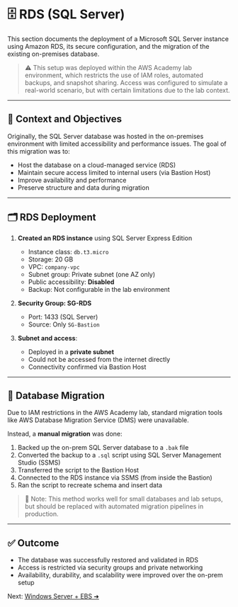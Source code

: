 # 🗄️ RDS (SQL Server)

This section documents the deployment of a Microsoft SQL Server instance using Amazon RDS, its secure configuration, and the migration of the existing on-premises database.

> ⚠️ This setup was deployed within the AWS Academy lab environment, which restricts the use of IAM roles, automated backups, and snapshot sharing. Access was configured to simulate a real-world scenario, but with certain limitations due to the lab context.

---

## 🧭 Context and Objectives

Originally, the SQL Server database was hosted in the on-premises environment with limited accessibility and performance issues. The goal of this migration was to:

- Host the database on a cloud-managed service (RDS)
- Maintain secure access limited to internal users (via Bastion Host)
- Improve availability and performance
- Preserve structure and data during migration

---

## 🗂️ RDS Deployment

1. **Created an RDS instance** using SQL Server Express Edition
   - Instance class: `db.t3.micro`
   - Storage: 20 GB
   - VPC: `company-vpc`
   - Subnet group: Private subnet (one AZ only)
   - Public accessibility: **Disabled**
   - Backup: Not configurable in the lab environment

2. **Security Group: SG-RDS**
   - Port: 1433 (SQL Server)
   - Source: Only `SG-Bastion`

3. **Subnet and access**:
   - Deployed in a **private subnet**
   - Could not be accessed from the internet directly
   - Connectivity confirmed via Bastion Host

---

## 🔁 Database Migration

Due to IAM restrictions in the AWS Academy lab, standard migration tools like AWS Database Migration Service (DMS) were unavailable.

Instead, a **manual migration** was done:

1. Backed up the on-prem SQL Server database to a `.bak` file
2. Converted the backup to a `.sql` script using SQL Server Management Studio (SSMS)
3. Transferred the script to the Bastion Host
4. Connected to the RDS instance via SSMS (from inside the Bastion)
5. Ran the script to recreate schema and insert data

> 📌 Note: This method works well for small databases and lab setups, but should be replaced with automated migration pipelines in production.

---

## ✅ Outcome

- The database was successfully restored and validated in RDS
- Access is restricted via security groups and private networking
- Availability, durability, and scalability were improved over the on-prem setup

Next: [Windows Server + EBS ➜](5-ec2_ws-ebs.md)

